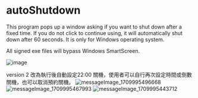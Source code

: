 # autoShutdown
This program pops up a window asking if you want to shut down after a fixed time. If you do not click to continue using, it will automatically shut down after 60 seconds. It is only for Windows operating system.

All signed exe files will bypass Windows SmartScreen.

![image](https://github.com/max866-elephant/autoShutdown/assets/111369614/9e1f083e-df44-47bf-9348-373d2fd745ce)


version 2
改為執行後自動設定22:00 關機，使用者可以自行再次設定時間或倒數關機，也可以取消預約關機。
![messageImage_1709995496668](https://github.com/max866-elephant/autoShutdown/assets/111369614/010d54b7-9d02-4a1f-acc1-86169a8a529c)
![messageImage_1709995467993](https://github.com/max866-elephant/autoShutdown/assets/111369614/d9d86f9c-88d7-47be-a898-fa7141265fbf)
![messageImage_1709995443712](https://github.com/max866-elephant/autoShutdown/assets/111369614/60f91c89-217f-43b0-b544-d47136e4e53b)
